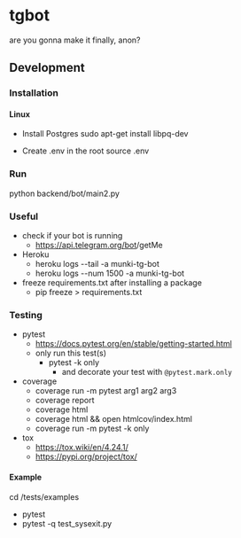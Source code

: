 # tgbot
are you gonna make it finally, anon?

## Development

### Installation

#### Linux
- Install Postgres
  sudo apt-get install libpq-dev

- Create .env in the root
  source .env

### Run
python backend/bot/main2.py

### Useful
- check if your bot is running
  - https://api.telegram.org/bot<token>/getMe
- Heroku
  - heroku logs --tail -a munki-tg-bot
  - heroku logs --num 1500 -a munki-tg-bot
- freeze requirements.txt after installing a package
  - pip freeze > requirements.txt

### Testing
- pytest
  - https://docs.pytest.org/en/stable/getting-started.html
  - only run this test(s)
    - pytest -k only
      - and decorate your test with `@pytest.mark.only`
- coverage
  - coverage run -m pytest arg1 arg2 arg3
  - coverage report
  - coverage html
  - coverage html && open htmlcov/index.html
  - coverage run -m pytest -k only
- tox
  - https://tox.wiki/en/4.24.1/
  - https://pypi.org/project/tox/

#### Example
cd /tests/examples
- pytest
- pytest -q test_sysexit.py
